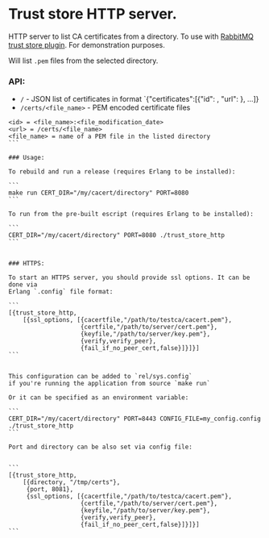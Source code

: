 # Trust store HTTP server.

HTTP server to list CA certificates from a directory.
To use with [RabbitMQ trust store plugin](https://github.com/rabbitmq/rabbitmq-trust-store).
For demonstration purposes.

Will list `.pem` files from the selected directory.

### API:

- `/` - JSON list of certificates in format `{"certificates":[{"id": <id>, "url": <url>}, ...]}
- `/certs/<file_name>` - PEM encoded certificate files

````
<id> = <file_name>:<file_modification_date>
<url> = /certs/<file_name>
<file_name> = name of a PEM file in the listed directory
```

### Usage:

To rebuild and run a release (requires Erlang to be installed):

```
make run CERT_DIR="/my/cacert/directory" PORT=8080
```

To run from the pre-built escript (requires Erlang to be installed):

```
CERT_DIR="/my/cacert/directory" PORT=8080 ./trust_store_http
```


### HTTPS:

To start an HTTPS server, you should provide ssl options. It can be done via
Erlang `.config` file format:

```
[{trust_store_http,
    [{ssl_options, [{cacertfile,"/path/to/testca/cacert.pem"},
                    {certfile,"/path/to/server/cert.pem"},
                    {keyfile,"/path/to/server/key.pem"},
                    {verify,verify_peer},
                    {fail_if_no_peer_cert,false}]}]}]
```


This configuration can be added to `rel/sys.config`
if you're running the application from source `make run`

Or it can be specified as an environment variable:

```
CERT_DIR="/my/cacert/directory" PORT=8443 CONFIG_FILE=my_config.config ./trust_store_http
```

Port and directory can be also set via config file:


```
[{trust_store_http,
    [{directory, "/tmp/certs"},
     {port, 8081},
     {ssl_options, [{cacertfile,"/path/to/testca/cacert.pem"},
                    {certfile,"/path/to/server/cert.pem"},
                    {keyfile,"/path/to/server/key.pem"},
                    {verify,verify_peer},
                    {fail_if_no_peer_cert,false}]}]}]
```
